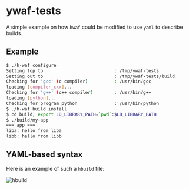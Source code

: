 ywaf-tests
==========

A simple example on how ``hwaf`` could be modified to use ``yaml`` to
describe builds.

## Example

```sh
$ ./h-waf configure
Setting top to                           : /tmp/ywaf-tests 
Setting out to                           : /tmp/ywaf-tests/build 
Checking for 'gcc' (c compiler)          : /usr/bin/gcc 
loading [compiler_cxx]...
Checking for 'g++' (c++ compiler)        : /usr/bin/g++ 
loading [python]...
Checking for program python              : /usr/bin/python 
$ ./h-waf build install
$ cd build; export LD_LIBRARY_PATH=`pwd`:$LD_LIBRARY_PATH
$ ./build/my-app
=== app ===                                                                     
liba: hello from liba
libb: hello from libb

```

## YAML-based syntax

Here is an example of such a ``hbuild`` file:

![hbuild](https://github.com/mana-fwk/ywaf-tests/raw/master/hbuild)

